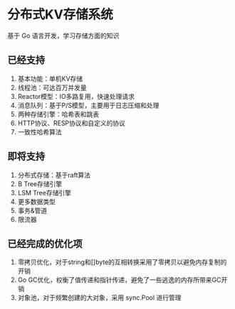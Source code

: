 # 分布式KV存储系统

基于 Go 语言开发，学习存储方面的知识

## 已经支持
1. 基本功能：单机KV存储
2. 线程池：可达百万并发量
3. Reactor模型：IO多路复用，快速处理请求
4. 消息队列：基于P/S模型，主要用于日志压缩和处理
5. 两种存储引擎：哈希表和跳表
6. HTTP协议、RESP协议和自定义的协议
7. 一致性哈希算法

## 即将支持
1. 分布式存储：基于raft算法
2. B Tree存储引擎
3. LSM Tree存储引擎
4. 更多数据类型
5. 事务&管道
6. 限流器

## 已经完成的优化项
1. 零拷贝优化，对于string和[]byte的互相转换采用了零拷贝以避免内存复制的开销
2. Go GC优化，权衡了值传递和指针传递，避免了一些逃逸的内存所带来GC开销
3. 对象池，对于频繁创建的大对象，采用 sync.Pool 进行管理